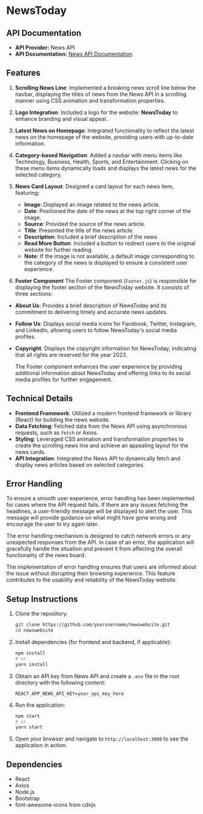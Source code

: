 # NewsToday

## API Documentation

- **API Provider:** News API
- **API Documentation:** [News API Documentation](https://newsapi.org/docs/endpoints/top-headlines)

## Features

1. **Scrolling News Line**: Implemented a breaking news scroll line below the navbar, displaying the titles of news from the News API in a scrolling manner using CSS animation and transformation properties.

2. **Logo Integration**: Included a logo for the website: **NewsToday** to enhance branding and visual appeal.

3. **Latest News on Homepage**: Integrated functionality to reflect the latest news on the homepage of the website, providing users with up-to-date information.

4. **Category-based Navigation**: Added a navbar with menu items like Technology, Business, Health, Sports, and Entertainment. Clicking on these menu items dynamically loads and displays the latest news for the selected category.

5. **News Card Layout**: Designed a card layout for each news item, featuring:
   - **Image**: Displayed an image related to the news article.
   - **Date**: Positioned the date of the news at the top right corner of the image.
   - **Source**: Provided the source of the news article.
   - **Title**: Presented the title of the news article.
   - **Description**: Included a brief description of the news.
   - **Read More Button**: Included a button to redirect users to the original website for further reading.
   -  **Note:** If the image is not available, a default image corresponding to the category of the news is displayed to ensure a consistent user experience.
6. **Footer Component**
The Footer component (`Footer.js`) is responsible for displaying the footer section of the NewsToday website. It consists of three sections:

  - **About Us**: Provides a brief description of NewsToday and its commitment to delivering timely and accurate news updates.
  - **Follow Us**: Displays social media icons for Facebook, Twitter, Instagram, and LinkedIn, allowing users to follow NewsToday's social media profiles.
  - **Copyright**: Displays the copyright information for NewsToday, indicating that all rights are reserved for the year 2023.

      The Footer component enhances the user experience by providing additional information about NewsToday and offering links to its social media profiles for further engagement.

## Technical Details

- **Frontend Framework**: Utilized a modern frontend framework or library (React) for building the news website.
- **Data Fetching**: Fetched data from the News API using asynchronous requests, such as `fetch` or Axios.
- **Styling**: Leveraged CSS animation and transformation properties to create the scrolling news line and achieve an appealing layout for the news cards.
- **API Integration**: Integrated the News API to dynamically fetch and display news articles based on selected categories.

## Error Handling

To ensure a smooth user experience, error handling has been implemented for cases where the API request fails. If there are any issues fetching the headlines, a user-friendly message will be displayed to alert the user. This message will provide guidance on what might have gone wrong and encourage the user to try again later.

The error handling mechanism is designed to catch network errors or any unexpected responses from the API. In case of an error, the application will gracefully handle the situation and prevent it from affecting the overall functionality of the news board.

The implementation of error handling ensures that users are informed about the issue without disrupting their browsing experience. This feature contributes to the usability and reliability of the NewsToday website.

## Setup Instructions

1. Clone the repository:
   ```sh
   git clone https://github.com/yourusername/newswebsite.git
   cd newswebsite

2. Install dependencies (for frontend and backend, if applicable):
   ```sh
   npm install
   # or
   yarn install
   ```

3. Obtain an API key from News API and create a `.env` file in the root directory with the following content:
   ```env
   REACT_APP_NEWS_API_KEY=your_api_key_here
   ```

4. Run the application:
   ```sh
   npm start
   # or
   yarn start
   ```

5. Open your browser and navigate to `http://localhost:3000` to see the application in action.

## Dependencies

- React 
- Axios 
- Node.js
- Bootstrap
- font-awesome-icons from cdnjs



